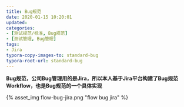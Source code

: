 ```yaml
---
title: Bug规范
date: 2020-01-15 10:20:01
updated: 
categories: 
- [测试规范/标准, Bug规范]
- [测试管理, Bug管理]
tags:
- Jira
typora-copy-images-to: standard-bug
typora-root-url: standard-bug
---
```



**Bug规范，公司Bug管理用的是Jira，所以本人基于Jira平台构建了Bug规范Workflow，也是Bug规范的一个具体实现**




{% asset_img flow-bug-jira.png "flow bug jira" %}